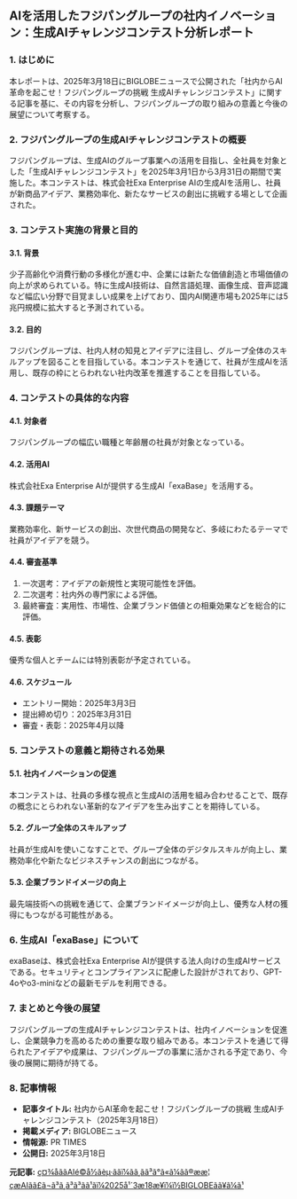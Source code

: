 ## AIを活用したフジパングループの社内イノベーション：生成AIチャレンジコンテスト分析レポート

### 1. はじめに

本レポートは、2025年3月18日にBIGLOBEニュースで公開された「社内からAI革命を起こせ！フジパングループの挑戦 生成AIチャレンジコンテスト」に関する記事を基に、その内容を分析し、フジパングループの取り組みの意義と今後の展望について考察する。

### 2. フジパングループの生成AIチャレンジコンテストの概要

フジパングループは、生成AIのグループ事業への活用を目指し、全社員を対象とした「生成AIチャレンジコンテスト」を2025年3月1日から3月31日の期間で実施した。本コンテストは、株式会社Exa Enterprise AIの生成AIを活用し、社員が新商品アイデア、業務効率化、新たなサービスの創出に挑戦する場として企画された。

### 3. コンテスト実施の背景と目的

#### 3.1. 背景

少子高齢化や消費行動の多様化が進む中、企業には新たな価値創造と市場価値の向上が求められている。特に生成AI技術は、自然言語処理、画像生成、音声認識など幅広い分野で目覚ましい成果を上げており、国内AI関連市場も2025年には5兆円規模に拡大すると予測されている。

#### 3.2. 目的

フジパングループは、社内人材の知見とアイデアに注目し、グループ全体のスキルアップを図ることを目指している。本コンテストを通じて、社員が生成AIを活用し、既存の枠にとらわれない社内改革を推進することを目指している。

### 4. コンテストの具体的な内容

#### 4.1. 対象者

フジパングループの幅広い職種と年齢層の社員が対象となっている。

#### 4.2. 活用AI

株式会社Exa Enterprise AIが提供する生成AI「exaBase」を活用する。

#### 4.3. 課題テーマ

業務効率化、新サービスの創出、次世代商品の開発など、多岐にわたるテーマで社員がアイデアを競う。

#### 4.4. 審査基準

1. 一次選考：アイデアの新規性と実現可能性を評価。
2. 二次選考：社内外の専門家による評価。
3. 最終審査：実用性、市場性、企業ブランド価値との相乗効果などを総合的に評価。

#### 4.5. 表彰

優秀な個人とチームには特別表彰が予定されている。

#### 4.6. スケジュール

* エントリー開始：2025年3月3日
* 提出締め切り：2025年3月31日
* 審査・表彰：2025年4月以降

### 5. コンテストの意義と期待される効果

#### 5.1. 社内イノベーションの促進

本コンテストは、社員の多様な視点と生成AIの活用を組み合わせることで、既存の概念にとらわれない革新的なアイデアを生み出すことを期待している。

#### 5.2. グループ全体のスキルアップ

社員が生成AIを使いこなすことで、グループ全体のデジタルスキルが向上し、業務効率化や新たなビジネスチャンスの創出につながる。

#### 5.3. 企業ブランドイメージの向上

最先端技術への挑戦を通じて、企業ブランドイメージが向上し、優秀な人材の獲得にもつながる可能性がある。

### 6. 生成AI「exaBase」について

exaBaseは、株式会社Exa Enterprise AIが提供する法人向けの生成AIサービスである。セキュリティとコンプライアンスに配慮した設計がされており、GPT-4oやo3-miniなどの最新モデルを利用できる。

### 7. まとめと今後の展望

フジパングループの生成AIチャレンジコンテストは、社内イノベーションを促進し、企業競争力を高めるための重要な取り組みである。本コンテストを通じて得られたアイデアや成果は、フジパングループの事業に活かされる予定であり、今後の展開に期待が持てる。

### 8. 記事情報

* **記事タイトル:** 社内からAI革命を起こせ！フジパングループの挑戦 生成AIチャレンジコンテスト（2025年3月18日）
* **掲載メディア:** BIGLOBEニュース
* **情報源:** PR TIMES
* **公開日:** 2025年3月18日


**元記事:** [ç¤¾åããAIé©å½ãèµ·ããï¼ãã¸ãã³ã°ã«ã¼ãã®ææ¦ çæAIãã£ã¬ã³ã¸ã³ã³ãã¹ãï¼2025å¹´3æ18æ¥ï¼ï½BIGLOBEãã¥ã¼ã¹](https://news.biglobe.ne.jp/economy/0318/prt_250318_6766801448.html)